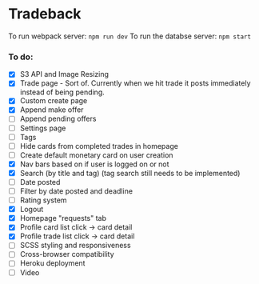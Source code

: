 # Tradeback
To run webpack server: `npm run dev`
To run the databse server: `npm start`
### To do:
- [x] S3 API and Image Resizing
- [x] Trade page - Sort of. Currently when we hit trade it posts immediately instead of being pending.
- [x] Custom create page
- [x] Append make offer
- [ ] Append pending offers 
- [ ] Settings page
- [ ] Tags
- [ ] Hide cards from completed trades in homepage
- [ ] Create default monetary card on user creation
- [x] Nav bars based on if user is logged on or not
- [x] Search (by title and tag) (tag search still needs to be implemented)
- [ ] Date posted
- [ ] Filter by date posted and deadline
- [ ] Rating system
- [x] Logout
- [x] Homepage "requests" tab
- [x] Profile card list click -> card detail
- [x] Profile trade list click -> card detail
- [ ] SCSS styling and responsiveness
- [ ] Cross-browser compatibility
- [ ] Heroku deployment
- [ ] Video
